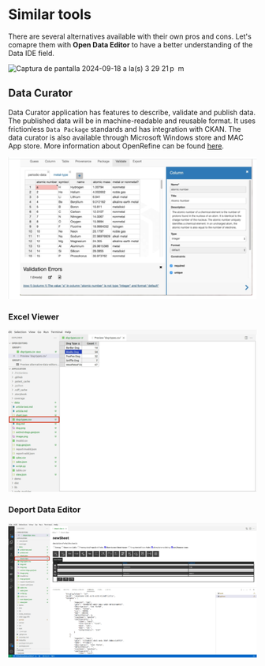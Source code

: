 # Similar tools

There are several alternatives available with their own pros and cons. Let's comapre them with **Open Data Editor** to have a better understanding of the Data IDE field.

<img width="1238" alt="Captura de pantalla 2024-09-18 a la(s) 3 29 21 p  m" src="https://github.com/user-attachments/assets/c47aaf3a-576d-44e0-b383-e46b7bce54f3">

## Data Curator

Data Curator application has features to describe, validate and publish data. The published data will be in machine-readable and reusable format. It uses frictionless `Data Package` standards and has integration with CKAN. The data curator is also available through Microsoft Windows store and MAC App store. More information about OpenRefine can be found [here](https://github.com/qcif/data-curator).

![DATA CURATOR](./assets/similar-tools/alternatives-data-curator.png)

### Excel Viewer

![EXCEL VIEWER](./assets/similar-tools/alternatives-vscode-excelviewer.png)

### Deport Data Editor

![DEPORT DATA EDITOR](./assets/similar-tools/alternatives-vscode-depot.png)
